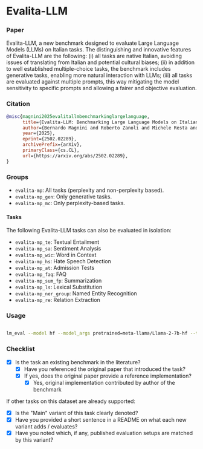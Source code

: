 # Evalita-LLM

### Paper

Evalita-LLM, a new benchmark designed to evaluate Large Language
Models (LLMs) on Italian tasks. The distinguishing and innovative features of
Evalita-LLM are the following: (i) all tasks are native Italian, avoiding issues of
translating from Italian and potential cultural biases; (ii) in addition to well established multiple-choice tasks, the benchmark includes generative tasks, enabling more natural interaction with LLMs; (iii) all tasks are evaluated against multiple prompts, this way mitigating the model sensitivity to specific prompts and allowing a fairer and objective evaluation. 

### Citation

```bibtex
@misc{magnini2025evalitallmbenchmarkinglargelanguage,
      title={Evalita-LLM: Benchmarking Large Language Models on Italian}, 
      author={Bernardo Magnini and Roberto Zanoli and Michele Resta and Martin Cimmino and Paolo Albano and Marco Madeddu and Viviana Patti},
      year={2025},
      eprint={2502.02289},
      archivePrefix={arXiv},
      primaryClass={cs.CL},
      url={https://arxiv.org/abs/2502.02289}, 
}
```

### Groups

- `evalita-mp`: All tasks (perplexity and non-perplexity based).
- `evalita-mp_gen`: Only generative tasks.
- `evalita-mp_mc`: Only perplexity-based tasks.

#### Tasks

The following Evalita-LLM tasks can also be evaluated in isolation:
  - `evalita-mp_te`: Textual Entailment
  - `evalita-mp_sa`: Sentiment Analysis
  - `evalita-mp_wic`: Word in Context
  - `evalita-mp_hs`: Hate Speech Detection
  - `evalita-mp_at`: Admission Tests
  - `evalita-mp_faq`: FAQ
  - `evalita-mp_sum_fp`:  Summarization
  - `evalita-mp_ls`: Lexical Substitution
  - `evalita-mp_ner_group`: Named Entity Recognition
  - `evalita-mp_re`: Relation Extraction


### Usage

```bash

lm_eval --model hf --model_args pretrained=meta-llama/Llama-2-7b-hf --tasks evalita-mp --device cuda:0 --batch_size auto 
```

### Checklist

* [x] Is the task an existing benchmark in the literature?
  * [x] Have you referenced the original paper that introduced the task?
  * [x] If yes, does the original paper provide a reference implementation?
    * [x] Yes, original implementation contributed by author of the benchmark

If other tasks on this dataset are already supported:
* [x] Is the "Main" variant of this task clearly denoted?
* [x] Have you provided a short sentence in a README on what each new variant adds / evaluates?
* [x] Have you noted which, if any, published evaluation setups are matched by this variant?